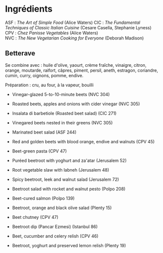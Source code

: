 # Ingrédients

ASF : _The Art of Simple Food_ (Alice Waters)
CIC : _The Fundamental Techniques of Classic Italian Cuisine_ (Cesare Casella, Stephanie Lyness)  
CPV : _Chez Panisse Vegetables_ (Alice Waters)  
NVC : _The New Vegetarian Cooking for Everyone_ (Deborah Madison)

## Betterave

Se combine avec : huile d'olive, yaourt, crème fraîche, vinaigre, citron, orange, moutarde, raifort, câpres, piment, persil, aneth, estragon, coriandre, cumin, curry, oignons, pomme, endive.

Préparation : cru, au four, à la vapeur, bouilli

- Vinegar-glazed 5-to-10-minute beets (NVC 304)
- Roasted beets, apples and onions with cider vinegar (NVC 305)
- Insalata di barbetiole (Roasted beet salad) (CIC 271)
- Vinegared beets nested in their greens (NVC 305)
- Marinated beet salad (ASF 244)
- Red and golden beets with blood orange, endive and walnuts (CPV 45)
- Beet-green pasta (CPV 47)
- Puréed beetroot with yoghurt and za'atar (Jerusalem 52)
- Root vegetable slaw with labneh (Jerusalem 48)
- Spicy beetroot, leek and walnut salad (Jerusalem 72)
- Beetroot salad with rocket and walnut pesto (Polpo 208)
- Beet-cured salmon (Polpo 139)
- Beetroot, orange and black olive salad (Plenty 15)

- Beet chutney (CPV 47)
- Beetroot dip (Pancar Ezmesi) (Istanbul 86)
- Beet, cucumber and celery relish (CPV 46)
- Beetroot, yoghurt and preserved lemon relish (Plenty 19)
